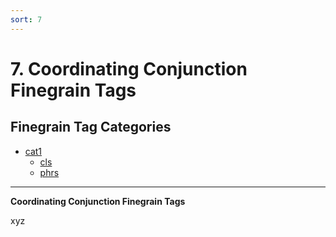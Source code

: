 ```yaml
---
sort: 7
---
```


# 7. Coordinating Conjunction Finegrain Tags

## Finegrain Tag Categories

- [cat1](7_cat1)
	- [cls](7_cat1.md#7-1-1.-cls-(xyz))
	- [phrs](7_cat1.md#7-1-2.-phrs-(xyz))

---

**Coordinating Conjunction Finegrain Tags**

xyz